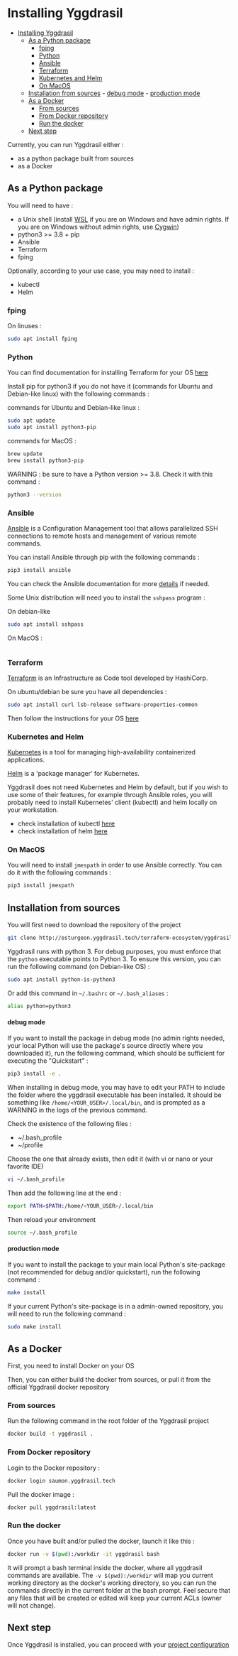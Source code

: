# Installing Yggdrasil
- [Installing Yggdrasil](#installing-yggdrasil)
	- [As a Python package](#as-a-python-package)
		- [fping](#fping)
		- [Python](#python)
		- [Ansible](#ansible)
		- [Terraform](#terraform)
		- [Kubernetes and Helm](#kubernetes-and-helm)
		- [On MacOS](#on-macos)
	- [Installation from sources](#installation-from-sources)
			- [debug mode](#debug-mode)
			- [production mode](#production-mode)
	- [As a Docker](#as-a-docker)
		- [From sources](#from-sources)
		- [From Docker repository](#from-docker-repository)
		- [Run the docker](#run-the-docker)
	- [Next step](#next-step)

Currently, you can run Yggdrasil either :

- as a python package built from sources
- as a Docker

## As a Python package

You will need to have :

- a Unix shell (install [WSL](https://docs.microsoft.com/en-us/windows/wsl/install-win10) if you are on Windows and have admin rights. If you are on Windows without admin rights, use [Cygwin](cygwin.md))
- python3 >= 3.8 + pip
- Ansible
- Terraform
- fping

Optionally, according to your use case, you may need to install :

- kubectl
- Helm

### fping

On linuses :

```bash
sudo apt install fping
```

### Python

You can find documentation for installing Terraform for your OS [here](https://learn.hashicorp.com/terraform/getting-started/install.html)

Install pip for python3 if you do not have it (commands for Ubuntu and Debian-like linux) with the following commands :

commands for Ubuntu and Debian-like linux :

```bash
sudo apt update
sudo apt install python3-pip
```

commands for MacOS :

```bash
brew update
brew install python3-pip
```

WARNING : be sure to have a Python version >= 3.8. Check it with this command :

```bash
python3 --version
```

### Ansible

[Ansible](https://www.ansible.com/) is a Configuration Management tool that allows parallelized SSH connections to remote hosts and management of various remote commands.

You can install Ansible through pip with the following commands :

```bash
pip3 install ansible
```

You can check the Ansible documentation for more [details](https://docs.ansible.com/ansible/latest/installation_guide/intro_installation.html) if needed.

Some Unix distribution will need you to install the `sshpass` program :

On debian-like

```bash
sudo apt install sshpass
```

On MacOS :

```bash

```

### Terraform

[Terraform](https://www.terraform.io/) is an Infrastructure as Code tool developed by HashiCorp.

On ubuntu/debian be sure you have all dependencies :

```bash
sudo apt install curl lsb-release software-properties-common
```

Then follow the instructions for your OS [here](https://www.terraform.io/downloads)

### Kubernetes and Helm

[Kubernetes](https://kubernetes.io/) is a tool for managing high-availability containerized applications.

[Helm](https://helm.sh/) is a 'package manager' for Kubernetes.

Yggdrasil does not need Kubernetes and Helm by default, but if you wish to use some of their features, for example through Ansible roles, you will probably need to install Kubernetes' client (kubectl) and helm locally on your workstation.

- check installation of kubectl [here](https://kubernetes.io/docs/tasks/tools/install-kubectl-linux/)
- check installation of helm [here](https://helm.sh/docs/intro/install/)

### On MacOS

You will need to install `jmespath` in order to use Ansible correctly. You can do it with the following commands :

```bash
pip3 install jmespath
```

## Installation from sources

You will first need to download the repository of the project

```bash
git clone http://esturgeon.yggdrasil.tech/terraform-ecosystem/yggdrasil.git
```

Yggdrasil runs with python 3. For debug purposes, you must enforce that the `python` executable points to Python 3. To ensure this version, you can run the following command (on Debian-like OS) :

```bash
sudo apt install python-is-python3
```

Or add this command in `~/.bashrc` or `~/.bash_aliases` :

```bash
alias python=python3
```

#### debug mode

If you want to install the package in debug mode (no admin rights needed, your local Python will use the package's source directly where you downloaded it), run the following command, which should be sufficient for executing the "Quickstart" :

```bash
pip3 install -e .
```

When installing in debug mode, you may have to edit your PATH to include the folder where the yggdrasil executable has been installed. It should be something like `/home/<YOUR_USER>/.local/bin`, and is prompted as a WARNING in the logs of the previous command.

Check the existence of the following files :

- ~/.bash_profile
- ~/profile

Choose the one that already exists, then edit it (with vi or nano or your favorite IDE)

```bash
vi ~/.bash_profile
```

Then add the following line at the end :

```bash
export PATH=$PATH:/home/<YOUR_USER>/.local/bin
```

Then reload your environment

```bash
source ~/.bash_profile
```

#### production mode

If you want to install the package to your main local Python's site-package (not recommended for debug and/or quickstart), run the following command :

```bash
make install
```

If your current Python's site-package is in a admin-owned repository, you will need to run the following command :

```bash
sudo make install
```

## As a Docker

First, you need to install Docker on your OS

Then, you can either build the docker from sources, or pull it from the official Yggdrasil docker repository

### From sources

Run the following command in the root folder of the Yggdrasil project

```bash
docker build -t yggdrasil .
```

### From Docker repository

Login to the Docker repository :

```bash
docker login saumon.yggdrasil.tech
```

Pull the docker image :

```bash
docker pull yggdrasil:latest
```

### Run the docker

Once you have built and/or pulled the docker, launch it like this :

```bash
docker run -v $(pwd):/workdir -it yggdrasil bash
```

It will prompt a bash terminal inside the docker, where all yggdrasil commands are available. The `-v $(pwd):/workdir` will map you current working directory as the docker's working directory, so you can run the commands directly in the current folder at the bash prompt. Feel secure that any files that will be created or edited will keep your current ACLs (owner will not change).

## Next step

Once Yggdrasil is installed, you can proceed with your [project configuration](project_configuration.md)